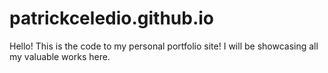 # patrickceledio.github.io

Hello! This is the code to my personal portfolio site! I will be showcasing all my valuable works here. 